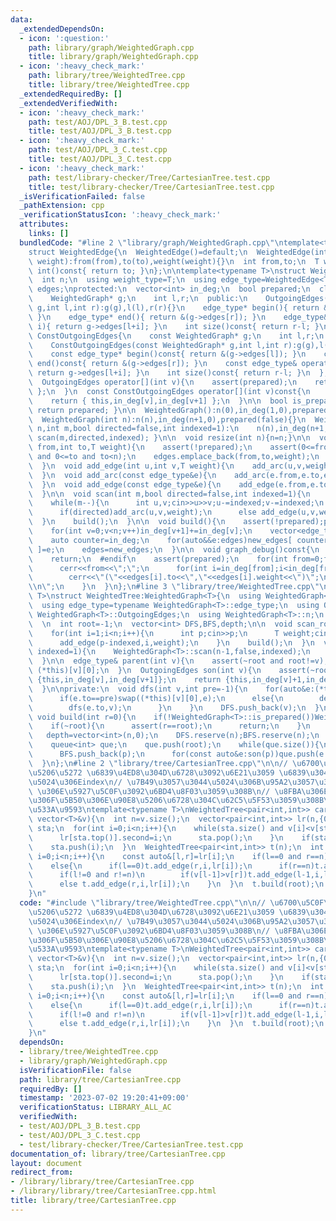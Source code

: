 ```yaml
---
data:
  _extendedDependsOn:
  - icon: ':question:'
    path: library/graph/WeightedGraph.cpp
    title: library/graph/WeightedGraph.cpp
  - icon: ':heavy_check_mark:'
    path: library/tree/WeightedTree.cpp
    title: library/tree/WeightedTree.cpp
  _extendedRequiredBy: []
  _extendedVerifiedWith:
  - icon: ':heavy_check_mark:'
    path: test/AOJ/DPL_3_B.test.cpp
    title: test/AOJ/DPL_3_B.test.cpp
  - icon: ':heavy_check_mark:'
    path: test/AOJ/DPL_3_C.test.cpp
    title: test/AOJ/DPL_3_C.test.cpp
  - icon: ':heavy_check_mark:'
    path: test/library-checker/Tree/CartesianTree.test.cpp
    title: test/library-checker/Tree/CartesianTree.test.cpp
  _isVerificationFailed: false
  _pathExtension: cpp
  _verificationStatusIcon: ':heavy_check_mark:'
  attributes:
    links: []
  bundledCode: "#line 2 \"library/graph/WeightedGraph.cpp\"\ntemplate<typename T>\n\
    struct WeightedEdge{\n  WeightedEdge()=default;\n  WeightedEdge(int from,int to,T\
    \ weight):from(from),to(to),weight(weight){}\n  int from,to;\n  T weight;\n  operator\
    \ int()const{ return to; }\n};\n\ntemplate<typename T>\nstruct WeightedGraph{\n\
    \  int n;\n  using weight_type=T;\n  using edge_type=WeightedEdge<T>;\n  vector<edge_type>\
    \ edges;\nprotected:\n  vector<int> in_deg;\n  bool prepared;\n  class OutgoingEdges{\n\
    \    WeightedGraph* g;\n    int l,r;\n  public:\n    OutgoingEdges(WeightedGraph*\
    \ g,int l,int r):g(g),l(l),r(r){}\n    edge_type* begin(){ return &(g->edges[l]);\
    \ }\n    edge_type* end(){ return &(g->edges[r]); }\n    edge_type& operator[](int\
    \ i){ return g->edges[l+i]; }\n    int size()const{ return r-l; }\n  };\n  class\
    \ ConstOutgoingEdges{\n    const WeightedGraph* g;\n    int l,r;\n  public:\n\
    \    ConstOutgoingEdges(const WeightedGraph* g,int l,int r):g(g),l(l),r(r){}\n\
    \    const edge_type* begin()const{ return &(g->edges[l]); }\n    const edge_type*\
    \ end()const{ return &(g->edges[r]); }\n    const edge_type& operator[](int i)const{\
    \ return g->edges[l+i]; }\n    int size()const{ return r-l; }\n  };\npublic:\n\
    \  OutgoingEdges operator[](int v){\n    assert(prepared);\n    return { this,in_deg[v],in_deg[v+1]\
    \ };\n  }\n  const ConstOutgoingEdges operator[](int v)const{\n    assert(prepared);\n\
    \    return { this,in_deg[v],in_deg[v+1] };\n  }\n\n  bool is_prepared()const{\
    \ return prepared; }\n\n  WeightedGraph():n(0),in_deg(1,0),prepared(false){}\n\
    \  WeightedGraph(int n):n(n),in_deg(n+1,0),prepared(false){}\n  WeightedGraph(int\
    \ n,int m,bool directed=false,int indexed=1):\n    n(n),in_deg(n+1,0),prepared(false){\
    \ scan(m,directed,indexed); }\n\n  void resize(int n){n=n;}\n\n  void add_arc(int\
    \ from,int to,T weight){\n    assert(!prepared);\n    assert(0<=from and from<n\
    \ and 0<=to and to<n);\n    edges.emplace_back(from,to,weight);\n    in_deg[from+1]++;\n\
    \  }\n  void add_edge(int u,int v,T weight){\n    add_arc(u,v,weight);\n    add_arc(v,u,weight);\n\
    \  }\n  void add_arc(const edge_type&e){\n    add_arc(e.from,e.to,e.weight);\n\
    \  }\n  void add_edge(const edge_type&e){\n    add_edge(e.from,e.to,e.weight);\n\
    \  }\n\n  void scan(int m,bool directed=false,int indexed=1){\n    edges.reserve(directed?m:2*m);\n\
    \    while(m--){\n      int u,v;cin>>u>>v;u-=indexed;v-=indexed;\n      T weight;cin>>weight;\n\
    \      if(directed)add_arc(u,v,weight);\n      else add_edge(u,v,weight);\n  \
    \  }\n    build();\n  }\n\n  void build(){\n    assert(!prepared);prepared=true;\n\
    \    for(int v=0;v<n;v++)in_deg[v+1]+=in_deg[v];\n    vector<edge_type> new_edges(in_deg.back());\n\
    \    auto counter=in_deg;\n    for(auto&&e:edges)new_edges[ counter[e.from]++\
    \ ]=e;\n    edges=new_edges;\n  }\n\n  void graph_debug()const{\n  #ifndef __DEBUG\n\
    \    return;\n  #endif\n    assert(prepared);\n    for(int from=0;from<n;from++){\n\
    \      cerr<<from<<\";\";\n      for(int i=in_deg[from];i<in_deg[from+1];i++)\n\
    \        cerr<<\"(\"<<edges[i].to<<\",\"<<edges[i].weight<<\")\";\n      cerr<<\"\
    \\n\";\n    }\n  }\n};\n#line 3 \"library/tree/WeightedTree.cpp\"\ntemplate<typename\
    \ T>\nstruct WeightedTree:WeightedGraph<T>{\n  using WeightedGraph<T>::WeightedGraph;\n\
    \  using edge_type=typename WeightedGraph<T>::edge_type;\n  using OutgoingEdges=typename\
    \ WeightedGraph<T>::OutgoingEdges;\n  using WeightedGraph<T>::n;\n  using WeightedGraph<T>::in_deg;\n\
    \  \n  int root=-1;\n  vector<int> DFS,BFS,depth;\n\n  void scan_root(int indexed=1){\n\
    \    for(int i=1;i<n;i++){\n      int p;cin>>p;\n      T weight;cin>>weight;\n\
    \      add_edge(p-indexed,i,weight);\n    }\n    build();\n  }\n  void scan(int\
    \ indexed=1){\n    WeightedGraph<T>::scan(n-1,false,indexed);\n    build();\n\
    \  }\n\n  edge_type& parent(int v){\n    assert(~root and root!=v);\n    return\
    \ (*this)[v][0];\n  }\n  OutgoingEdges son(int v){\n    assert(~root);\n    if(v==root)return\
    \ {this,in_deg[v],in_deg[v+1]};\n    return {this,in_deg[v]+1,in_deg[v+1]};\n\
    \  }\n\nprivate:\n  void dfs(int v,int pre=-1){\n    for(auto&e:(*this)[v]){\n\
    \      if(e.to==pre)swap((*this)[v][0],e);\n      else{\n        depth[e.to]=depth[v]+1;\n\
    \        dfs(e.to,v);\n      }\n    }\n    DFS.push_back(v);\n  }\npublic:\n \
    \ void build(int r=0){\n    if(!WeightedGraph<T>::is_prepared())WeightedGraph<T>::build();\n\
    \    if(~root){\n      assert(r==root);\n      return;\n    }\n    root=r;\n \
    \   depth=vector<int>(n,0);\n    DFS.reserve(n);BFS.reserve(n);\n    dfs(root);\n\
    \    queue<int> que;\n    que.push(root);\n    while(que.size()){\n      int p=que.front();que.pop();\n\
    \      BFS.push_back(p);\n      for(const auto&e:son(p))que.push(e.to);\n    }\n\
    \  }\n};\n#line 2 \"library/tree/CartesianTree.cpp\"\n\n// \u6700\u5C0F\u5024\u3067\
    \u5206\u5272 \u6839\u4ED8\u304D\u6728\u3092\u6E21\u3059 \u6839\u304C\u6700\u5C0F\
    \u5024\u306Eindex\n// \u7B49\u3057\u3044\u5024\u306B\u95A2\u3057\u3066\u306F index\
    \ \u306E\u5927\u5C0F\u3092\u6BD4\u8F03\u3059\u308B\n// \u8FBA\u306E\u91CD\u307F\
    \u306F\u5B50\u306E\u90E8\u5206\u6728\u304C\u62C5\u5F53\u3059\u308B\u534A\u958B\
    \u533A\u9593\ntemplate<typename T>\nWeightedTree<pair<int,int>> cartesian_tree(const\
    \ vector<T>&v){\n  int n=v.size();\n  vector<pair<int,int>> lr(n,{0,n});\n  stack<int>\
    \ sta;\n  for(int i=0;i<n;i++){\n    while(sta.size() and v[i]<v[sta.top()]){\n\
    \      lr[sta.top()].second=i;\n      sta.pop();\n    }\n    if(sta.size())lr[i].first=sta.top()+1;\n\
    \    sta.push(i);\n  }\n  WeightedTree<pair<int,int>> t(n);\n  int root;\n  for(int\
    \ i=0;i<n;i++){\n    const auto&[l,r]=lr[i];\n    if(l==0 and r==n)\n      root=i;\n\
    \    else{\n      if(l==0)t.add_edge(r,i,lr[i]);\n      if(r==n)t.add_edge(l-1,i,lr[i]);\n\
    \      if(l!=0 and r!=n)\n        if(v[l-1]>v[r])t.add_edge(l-1,i,lr[i]);\n  \
    \      else t.add_edge(r,i,lr[i]);\n    }\n  }\n  t.build(root);\n  return t;\n\
    }\n"
  code: "#include \"library/tree/WeightedTree.cpp\"\n\n// \u6700\u5C0F\u5024\u3067\
    \u5206\u5272 \u6839\u4ED8\u304D\u6728\u3092\u6E21\u3059 \u6839\u304C\u6700\u5C0F\
    \u5024\u306Eindex\n// \u7B49\u3057\u3044\u5024\u306B\u95A2\u3057\u3066\u306F index\
    \ \u306E\u5927\u5C0F\u3092\u6BD4\u8F03\u3059\u308B\n// \u8FBA\u306E\u91CD\u307F\
    \u306F\u5B50\u306E\u90E8\u5206\u6728\u304C\u62C5\u5F53\u3059\u308B\u534A\u958B\
    \u533A\u9593\ntemplate<typename T>\nWeightedTree<pair<int,int>> cartesian_tree(const\
    \ vector<T>&v){\n  int n=v.size();\n  vector<pair<int,int>> lr(n,{0,n});\n  stack<int>\
    \ sta;\n  for(int i=0;i<n;i++){\n    while(sta.size() and v[i]<v[sta.top()]){\n\
    \      lr[sta.top()].second=i;\n      sta.pop();\n    }\n    if(sta.size())lr[i].first=sta.top()+1;\n\
    \    sta.push(i);\n  }\n  WeightedTree<pair<int,int>> t(n);\n  int root;\n  for(int\
    \ i=0;i<n;i++){\n    const auto&[l,r]=lr[i];\n    if(l==0 and r==n)\n      root=i;\n\
    \    else{\n      if(l==0)t.add_edge(r,i,lr[i]);\n      if(r==n)t.add_edge(l-1,i,lr[i]);\n\
    \      if(l!=0 and r!=n)\n        if(v[l-1]>v[r])t.add_edge(l-1,i,lr[i]);\n  \
    \      else t.add_edge(r,i,lr[i]);\n    }\n  }\n  t.build(root);\n  return t;\n\
    }\n"
  dependsOn:
  - library/tree/WeightedTree.cpp
  - library/graph/WeightedGraph.cpp
  isVerificationFile: false
  path: library/tree/CartesianTree.cpp
  requiredBy: []
  timestamp: '2023-07-02 19:20:41+09:00'
  verificationStatus: LIBRARY_ALL_AC
  verifiedWith:
  - test/AOJ/DPL_3_B.test.cpp
  - test/AOJ/DPL_3_C.test.cpp
  - test/library-checker/Tree/CartesianTree.test.cpp
documentation_of: library/tree/CartesianTree.cpp
layout: document
redirect_from:
- /library/library/tree/CartesianTree.cpp
- /library/library/tree/CartesianTree.cpp.html
title: library/tree/CartesianTree.cpp
---
```

